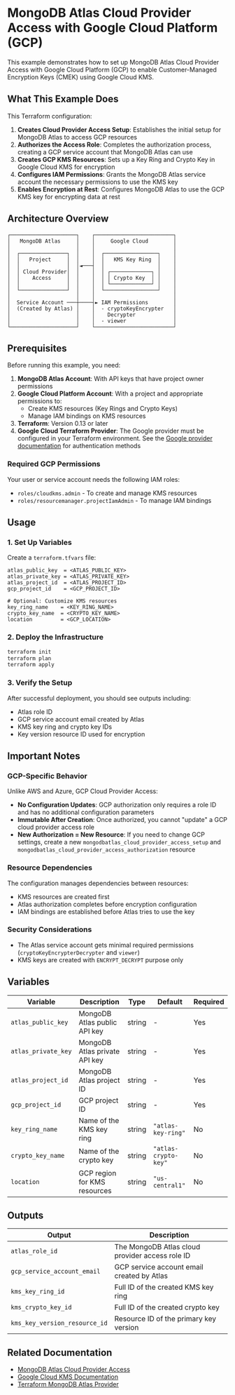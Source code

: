 # MongoDB Atlas Cloud Provider Access with Google Cloud Platform (GCP)

This example demonstrates how to set up MongoDB Atlas Cloud Provider Access with Google Cloud Platform (GCP) to enable Customer-Managed Encryption Keys (CMEK) using Google Cloud KMS.

## What This Example Does

This Terraform configuration:

1. **Creates Cloud Provider Access Setup**: Establishes the initial setup for MongoDB Atlas to access GCP resources
2. **Authorizes the Access Role**: Completes the authorization process, creating a GCP service account that MongoDB Atlas can use
3. **Creates GCP KMS Resources**: Sets up a Key Ring and Crypto Key in Google Cloud KMS for encryption
4. **Configures IAM Permissions**: Grants the MongoDB Atlas service account the necessary permissions to use the KMS key
5. **Enables Encryption at Rest**: Configures MongoDB Atlas to use the GCP KMS key for encrypting data at rest

## Architecture Overview

```
┌─────────────────────┐    ┌─────────────────────────┐
│   MongoDB Atlas     │    │     Google Cloud        │
│                     │    │                         │
│  ┌───────────────┐  │    │  ┌─────────────────┐    │
│  │   Project     │  │    │  │   KMS Key Ring  │    │
│  │               │  │◄───┤  │                 │    │
│  │ Cloud Provider│  │    │  │ ┌─────────────┐ │    │
│  │    Access     │  │    │  │ │ Crypto Key  │ │    │
│  │               │  │    │  │ └─────────────┘ │    │
│  └───────────────┘  │    │  └─────────────────┘    │
│                     │    │                         │
│  Service Account ───┼────┤► IAM Permissions        │
│  (Created by Atlas) │    │  - cryptoKeyEncrypter   │
│                     │    │    Decrypter            │
│                     │    │  - viewer               │
└─────────────────────┘    └─────────────────────────┘
```

## Prerequisites

Before running this example, you need:

1. **MongoDB Atlas Account**: With API keys that have project owner permissions
2. **Google Cloud Platform Account**: With a project and appropriate permissions to:
   - Create KMS resources (Key Rings and Crypto Keys)
   - Manage IAM bindings on KMS resources
3. **Terraform**: Version 0.13 or later
4. **Google Cloud Terraform Provider**: The Google provider must be configured in your Terraform environment. See the [Google provider documentation](https://registry.terraform.io/providers/hashicorp/google/latest/docs) for authentication methods 

### Required GCP Permissions

Your user or service account needs the following IAM roles:
- `roles/cloudkms.admin` - To create and manage KMS resources
- `roles/resourcemanager.projectIamAdmin` - To manage IAM bindings

## Usage

### 1. Set Up Variables

Create a `terraform.tfvars` file:

```hcl
atlas_public_key  = <ATLAS_PUBLIC_KEY>
atlas_private_key = <ATLAS_PRIVATE_KEY>
atlas_project_id  = <ATLAS_PROJECT_ID>
gcp_project_id    = <GCP_PROJECT_ID>

# Optional: Customize KMS resources
key_ring_name    = <KEY_RING_NAME>
crypto_key_name  = <CRYPTO_KEY_NAME>
location         = <GCP_LOCATION>
```

### 2. Deploy the Infrastructure

```bash
terraform init
terraform plan
terraform apply
```

### 3. Verify the Setup

After successful deployment, you should see outputs including:
- Atlas role ID
- GCP service account email created by Atlas
- KMS key ring and crypto key IDs
- Key version resource ID used for encryption

## Important Notes

### GCP-Specific Behavior

Unlike AWS and Azure, GCP Cloud Provider Access:
- **No Configuration Updates**: GCP authorization only requires a role ID and has no additional configuration parameters
- **Immutable After Creation**: Once authorized, you cannot "update" a GCP cloud provider access role
- **New Authorization = New Resource**: If you need to change GCP settings, create a new `mongodbatlas_cloud_provider_access_setup` and `mongodbatlas_cloud_provider_access_authorization` resource

### Resource Dependencies

The configuration manages dependencies between resources:
- KMS resources are created first
- Atlas authorization completes before encryption configuration
- IAM bindings are established before Atlas tries to use the key

### Security Considerations

- The Atlas service account gets minimal required permissions (`cryptoKeyEncrypterDecrypter` and `viewer`)
- KMS keys are created with `ENCRYPT_DECRYPT` purpose only

## Variables

| Variable | Description | Type | Default | Required |
|----------|-------------|------|---------|----------|
| `atlas_public_key` | MongoDB Atlas public API key | string | - | Yes |
| `atlas_private_key` | MongoDB Atlas private API key | string | - | Yes |
| `atlas_project_id` | MongoDB Atlas project ID | string | - | Yes |
| `gcp_project_id` | GCP project ID | string | - | Yes |
| `key_ring_name` | Name of the KMS key ring | string | `"atlas-key-ring"` | No |
| `crypto_key_name` | Name of the crypto key | string | `"atlas-crypto-key"` | No |
| `location` | GCP region for KMS resources | string | `"us-central1"` | No |

## Outputs

| Output | Description |
|--------|-------------|
| `atlas_role_id` | The MongoDB Atlas cloud provider access role ID |
| `gcp_service_account_email` | GCP service account email created by Atlas |
| `kms_key_ring_id` | Full ID of the created KMS key ring |
| `kms_crypto_key_id` | Full ID of the created crypto key |
| `kms_key_version_resource_id` | Resource ID of the primary key version |

## Related Documentation

- [MongoDB Atlas Cloud Provider Access](https://www.mongodb.com/docs/atlas/security/customer-key-management/)
- [Google Cloud KMS Documentation](https://cloud.google.com/kms/docs)
- [Terraform MongoDB Atlas Provider](https://registry.terraform.io/providers/mongodb/mongodbatlas/latest/docs)
